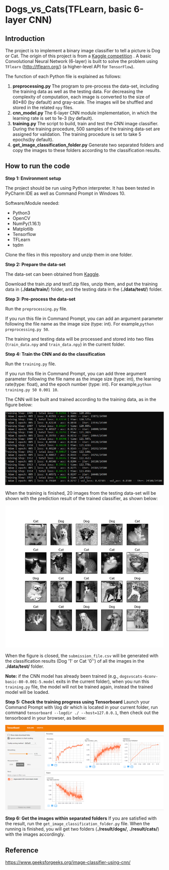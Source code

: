 # Dogs_vs_Cats(TFLearn, basic 6-layer CNN)

## Introduction
The project is to implement a binary image classifier to tell a picture is Dog or Cat. The origin of this project is from a [Kaggle competition](https://www.kaggle.com/c/dogs-vs-cats) .
A basic Convolutional Neural Network (6-layer) is built to solve the problem using `TFlearn` (http://tflearn.org/) (a higher-level API for `TensorFlow`).

The function of each Python file is explained as follows:
1. **preprocessing.py** The program to pre-process the data-set, including the training data as well as the testing data. For decreasing the complexity of computation, each image is converted to the size of 80*80 (by default) and gray-scale. The images will be shuffled and stored in the related `npy` files. 
2. **cnn_model.py** The 6-layer CNN module implementation, in which the learning rate is set to 1e-3 (by default).
3. **training.py** The script to build, train and test the CNN image classifier. During the training procedure, 500 samples of the training data-set are assigned for validation. The training procedure is set to take 5 epochs(by default).
4. **get_image_classification_folder.py** Generate two separated folders and copy the images to these folders according to the classification results.

## How to run the code
**Step 1: Environment setup**

The project should be run using Python interpreter. It has been tested in PyCharm IDE as well as Command Prompt in Windows 10. 

Software/Module needed:
  * Python3
  * OpenCV
  * NumPy(1.16.1)
  * Matplotlib
  * Tensorflow
  * TFLearn   
  * tqdm
  
 Clone the files in this repository and unzip them in one folder.
    
**Step 2: Prepare the data-set**

The data-set can been obtained from [Kaggle](https://www.kaggle.com/c/dogs-vs-cats/data). 

Download the train.zip and test1.zip files, unzip them, and put the training data in (**./data/train/**) folder, and the testing data in the (**./data/test/**) folder.

**Step 3: Pre-process the data-set**

Run the `preprocessing.py` file. 

If you run this file in Command Prompt, you can add an argument parameter following the file name as the image size (type: int). For example,`python preprocessing.py 50`.

The training and testing data will be processed and stored into two files (`train_data.npy` and `train_data.npy`) in the current folder. 

**Step 4: Train the CNN and do the classification**

Run the `training.py` file. 

If you run this file in Command Prompt, you can add three argument parameter following the file name as the image size (type: int), the learning rate(type: float), and the epoch number (type: int). For example,`python training.py 50 0.001 10`.

The CNN will be built and trained according to the training data, as in the figure below:

![](output/training_process.png)

When the training is finished, 20 images from the testing data-set will be shown with the prediction result of the trained classifier, as shown below:

![](output/20_result_samples.jpeg)

When the figure is closed, the `submission_file.csv` will be generated with the classification results (Dog '1' or Cat '0'') of all the images in the **./data/test/** folder.

**Note:** if the CNN model has already been trained (e.g., `dogsvscats-6conv-basic-80-0.001-5.model` exits in the current folder), when you run this `training.py` file, the model will not be trained again, instead the trained model will be loaded.

**Step 5: Check the training progress using Tensorboard**
Launch your Command Prompt with \log dir which is located in your current folder, run command `tensorboard --logdir ./ --host=127.0.0.1`, then check out the tensorboard in your browser, as below:

![](output/tensorboard_example.PNG)

**Step 6: Get the images within separated folders**
If you are satisfied with the result, run the `get_image_classification_folder.py` file. When the running is finished, you will get two folders (**./result/dogs/**, **./result/cats/**) with the images accordingly.

## Reference
https://www.geeksforgeeks.org/image-classifier-using-cnn/
